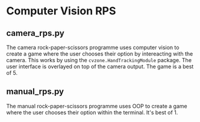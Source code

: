 # Computer Vision RPS


## camera_rps.py
The camera rock-paper-scissors programme uses computer vision to create a game where the user chooses their option by intereacting with the camera. This works by using the ```cvzone.HandTrackingModule``` package. The user interface is overlayed on top of the camera output. The game is a best of 5.

## manual_rps.py 
The manual rock-paper-scissors programme uses OOP to create a game where the user chooses their option within the terminal. It's best of 1.
